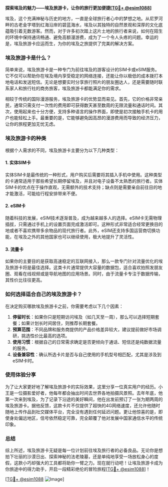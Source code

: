 **探索埃及的魅力——埃及旅游卡，让你的旅行更加便捷[[TG💪+ @esim1088](https://t.me/s/esim1088)]**

埃及，这个充满神秘与历史的地方，一直是全球旅行者心中的梦想之地。从尼罗河畔的古老金字塔到红海沿岸的碧蓝海水，埃及以其独特的自然景观和深厚的文化底蕴吸引着无数游客。然而，对于许多初次踏上这片土地的旅行者来说，如何在陌生的环境中保持通讯畅通、避免高额漫游费，成为了一个令人头疼的问题。幸运的是，埃及旅游卡应运而生，为你的埃及之旅提供了完美的解决方案。

### 埃及旅游卡是什么？

简单来说，埃及旅游卡是一种专门为前往埃及的游客设计的SIM卡或eSIM服务。它不仅可以帮助你在埃及境内享受稳定的网络连接，还能让你以极低的成本拨打本地电话和发送短信。无论是想要实时分享旅行照片的朋友圈达人，还是需要随时联系家人和旅行社的商务旅客，埃及旅游卡都能满足你的需求。

相较于传统的国际漫游服务，埃及旅游卡的优势显而易见。首先，它的价格非常亲民，通常只需支付一次性的费用即可获得数天甚至数周的无限流量和通话时间。其次，使用起来也十分方便，支持多种语言的操作界面，即使是初次接触手机卡的用户也能轻松上手。最重要的是，它能够避免因高昂的漫游费用而导致的经济压力，让你的旅程更加无忧无虑。

### 埃及旅游卡的种类

根据个人需求的不同，埃及旅游卡主要分为以下几种类型：

#### 1. **实体SIM卡**
实体SIM卡是最传统的一种形式，用户购买后需要将其插入手机中使用。这种类型的卡通常适用于那些希望长期停留埃及，并且对电子设备不太熟悉的旅行者。实体SIM卡的优点在于操作直观，无需额外的技术支持；缺点则是需要亲自前往目的地才能激活，可能给行程安排带来不便。

#### 2. **eSIM卡**
随着科技的发展，eSIM技术逐渐普及，成为越来越多人的选择。eSIM卡无需物理插拔，只需通过手机上的设置页面完成激活即可。这种形式非常适合经常更换目的地或者不喜欢携带多余物品的现代旅行者。此外，eSIM还支持多国运营商切换功能，在埃及之外的其他国家也可以继续使用，极大地提升了灵活性。

#### 3. **流量卡**
如果你的主要目的是获取高速稳定的互联网接入，那么一款专门针对流量优化的埃及旅游卡将是最佳选择。这类卡片通常提供大容量的数据包，适合喜欢拍照发朋友圈、观看在线视频或是导航地图的应用场景。同时，由于流量卡专注于数据传输，其性价比往往更高。

### 如何选择适合自己的埃及旅游卡？

在决定购买哪款埃及旅游卡之前，你需要考虑以下几个因素：

1. **停留时长**：如果你只是短期访问埃及（如几天至一周），那么可以选择短期套餐；如果计划长时间居住，则推荐长期套餐。
2. **预算范围**：不同品牌和服务商提供的产品价格差异较大，建议提前做好市场调研，挑选性价比最高的选项。
3. **使用习惯**：根据自己的日常需求确定是否更倾向于通话、短信还是纯数据流量的服务。
4. **设备兼容性**：确认所选卡片是否与自己使用的手机型号相匹配，尤其是涉及到eSIM卡时。

### 使用体验分享

为了让大家更好地了解埃及旅游卡的实际效果，这里分享一位真实用户的经历。小王是一位摄影爱好者，他每年都会抽出时间去世界各地拍摄风景照。去年年底，他第一次来到埃及，为了记录下沿途的美好瞬间，他在出发前预订了一张为期两周的埃及旅游卡。据他反馈，这款卡片不仅提供了超快的4G网络速度，还允许他随时随地上传作品到社交媒体平台，完全没有遇到任何延迟问题。更让他惊喜的是，即使身处偏远地区，信号依然稳定可靠，完全颠覆了他对发展中国家通信水平的传统印象。

### 总结

综上所述，埃及旅游卡无疑是每一位计划前往埃及旅行者的必备良品。无论你是想拍下壮丽的沙漠日出、探索神秘的法老陵墓，还是单纯地享受一场放松身心的度假，这款小巧却强大的工具都将助你一臂之力。现在就行动吧！让埃及旅游卡成为你旅途中的得力助手，开启一段精彩绝伦的冒险旅程[[TG💪+ @esim1088](https://t.me/s/esim1088)]！

[[TG💪+ @esim1088](https://t.me/s/esim1088) ![Image](https://i.postimg.cc/4NQfJmqS/Snipaste-2025-05-13-00-14-12.png)]